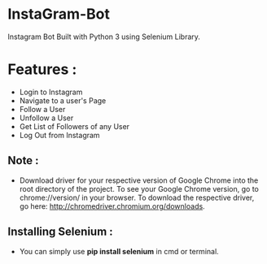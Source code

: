 # InstaGram-Bot

Instagram Bot Built with Python 3 using Selenium Library.

# Features :

  * Login to Instagram
  * Navigate to a user's Page
  * Follow a User
  * Unfollow a User
  * Get List of Followers of any User
  * Log Out from Instagram

## Note : 

  * Download driver for your respective version of Google Chrome into the root directory of the project. To see your Google Chrome version, go to chrome://version/ in your browser. To download the respective driver, go here: http://chromedriver.chromium.org/downloads.

## Installing Selenium : 
  * You can simply use **pip install selenium** in cmd or terminal. 
